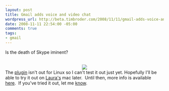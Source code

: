 ```yaml
--- 
layout: post
title: Gmail adds voice and video chat
wordpress_url: http://beta.timbroder.com/2008/11/11/gmail-adds-voice-and-video-chat/
date: 2008-11-11 22:54:00 -05:00
comments: true
tags: 
- gmail
---
```

Is the death of Skype iminent?<br />
<br />
<div class="separator" style="clear: both; text-align: center;"><a href="http://mail.google.com/videochat?hl=en" imageanchor="1" style="margin-left: 1em; margin-right: 1em;"><img border="0" src="http://mail.google.com/tools/dlpage/res/videochat/en/screenshot.png" /></a></div>The <a href="http://mail.google.com/videochat?hl=en">plugin</a> isn't out for Linux so I can't test it out just yet.  Hopefully I'll be able to try it out on <a href="http://maybe-not.net/">Laura's</a> mac later.&nbsp; Until then, more info is available <a href="http://mashable.com/2008/11/11/gmail-video-voice-chat/">here</a>.&nbsp; If you've tried it out, let me <a href="http://www.twitter.com/broderboy/">know</a>.
